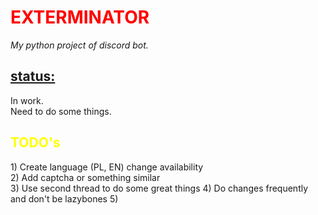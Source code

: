 <h1 style="color:red">EXTERMINATOR</h1>
<i>My python project of discord bot.</i>

<h2><u>status:</u></h2>
In work. <br>
Need to do some things.

<h2 style="color:yellow">TODO's</h2>
<p>1) Create language (PL, EN) change availability<br>
2) Add captcha or something similar<br>
3) Use second thread to do some great things
4) Do changes frequently and don't be lazybones
5)</p>
